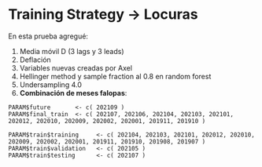 # Training Strategy -> Locuras

En esta prueba agregué:

1. Media móvil D (3 lags y 3 leads)
2. Deflación
3. Variables nuevas creadas por Axel
4. Hellinger method y sample fraction al 0.8 en random forest
5. Undersampling 4.0
6. **Combinación de meses falopas**:

```
PARAM$future       <- c( 202109 )
PARAM$final_train  <- c( 202107, 202106, 202104, 202103, 202101, 202012, 202010, 202009, 202002, 202001, 201911, 201910 )

PARAM$train$training     <- c( 202104, 202103, 202101, 202012, 202010, 202009, 202002, 202001, 201911, 201910, 201908, 201907 )
PARAM$train$validation   <- c( 202105 )
PARAM$train$testing      <- c( 202107 )
```